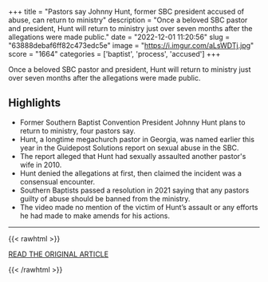 +++
title = "Pastors say Johnny Hunt, former SBC president accused of abuse, can return to ministry"
description = "Once a beloved SBC pastor and president, Hunt will return to ministry just over seven months after the allegations were made public."
date = "2022-12-01 11:20:56"
slug = "63888debaf6ff82c473edc5e"
image = "https://i.imgur.com/aLsWDTj.jpg"
score = "1664"
categories = ['baptist', 'process', 'accused']
+++

Once a beloved SBC pastor and president, Hunt will return to ministry just over seven months after the allegations were made public.

## Highlights

- Former Southern Baptist Convention President Johnny Hunt plans to return to ministry, four pastors say.
- Hunt, a longtime megachurch pastor in Georgia, was named earlier this year in the Guidepost Solutions report on sexual abuse in the SBC.
- The report alleged that Hunt had sexually assaulted another pastor's wife in 2010.
- Hunt denied the allegations at first, then claimed the incident was a consensual encounter.
- Southern Baptists passed a resolution in 2021 saying that any pastors guilty of abuse should be banned from the ministry.
- The video made no mention of the victim of Hunt’s assault or any efforts he had made to make amends for his actions.

---

{{< rawhtml >}}
  <p class="article-category">
    <a target="_blank" href="https://www.washingtonpost.com/religion/2022/11/30/johnny-hunt-southern-baptist-convention/">READ THE ORIGINAL ARTICLE</a>
  </p>
{{< /rawhtml >}}
